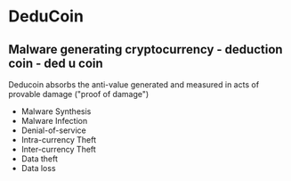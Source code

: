 # DeduCoin

## Malware generating cryptocurrency - deduction coin - ded u coin

Deducoin absorbs the anti-value generated and measured in acts of provable damage ("proof of damage")

* Malware Synthesis 
* Malware Infection
* Denial-of-service
* Intra-currency Theft
* Inter-currency Theft
* Data theft
* Data loss
